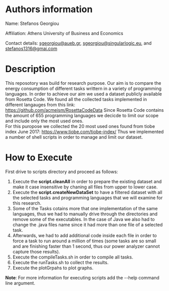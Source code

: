 # Authors information
Name: Stefanos Georgiou

Affiliation: Athens University of Business and Economics

Contact details: sgeorgiou@aueb.gr, sgeorgiou@singularlogic.eu, and stefanos1316@gmai.com

# Description
This reposotory was build for research purpose. 
Our aim is to compare the energy consumption of different tasks writtern in a variety of programming languages. 
In order to achieve our aim we used a dataset publicly available from Rosetta Code.
We found all the collected tasks implemented in different langauges from this link: https://github.com/acmeism/RosettaCodeData 
Since Rosetta Code contains the amount of 655 programming languages we decicde to limit our scope and include only the most used 
ones.  
For this puropose we collected the 20 most used ones found from tiobe index June 2017: https://www.tiobe.com/tiobe-index/
Thus we implemented a number of shell scripts in order to manage and limit our dataset.


# How to Execute
First drive to scripts directory and proceed as follows:

1) Execute the **script.cleanAll** in order to prepare the existing dataset and make it case insensitive by chaning all files from upper to lower case.
2) Execute the **script.createNewDataSet** to have a filtered dataset with all the selected tasks and programming languages that we will examine for this research.
3) Some of the Tasks cotains more that one implementation of the same languages, thus we had to manually drive through the directories and remove some of the 
   executables. In the case of Java we also had to change the .java files name since it had more than one file of a selected task.
4) Afterwards, we had to add additional code inside each file in order to force a task to run around a million of times (some tasks  are so small and are 
   finishing faster than 1 second, thus our power analyzer cannot capture those results).
5) Execute the compileTasks.sh in order to compile all tasks.
6) Execute the runTasks.sh to collect the results.
7) Execute the plotGrpahs to plot graphs.

**Note**: For more information for executing scripts add the --help command line argument.
